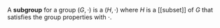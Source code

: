 A **subgroup** for a group $(G,\cdot)$ is a $(H, \cdot)$ where $H$ is a [[subset]] of $G$ that satisfies the group properties with $\cdot$.